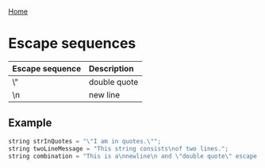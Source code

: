 [Home](https://github.com/puckowski/concert7/blob/master/)

# Escape sequences

| Escape sequence | Description |
|:----------------|:------------|
|\\"              |double quote |
|\n               |new line     |

## Example

```cpp
string strInQuotes = "\"I am in quotes.\"";
string twoLineMessage = "This string consists\nof two lines.";
string combination = "This is a\nnewline\n and \"double quote\" escape combination.";
```
